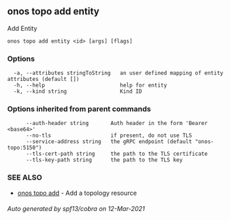 ## onos topo add entity

Add Entity

```
onos topo add entity <id> [args] [flags]
```

### Options

```
  -a, --attributes stringToString   an user defined mapping of entity attributes (default [])
  -h, --help                        help for entity
  -k, --kind string                 Kind ID
```

### Options inherited from parent commands

```
      --auth-header string       Auth header in the form 'Bearer <base64>'
      --no-tls                   if present, do not use TLS
      --service-address string   the gRPC endpoint (default "onos-topo:5150")
      --tls-cert-path string     the path to the TLS certificate
      --tls-key-path string      the path to the TLS key
```

### SEE ALSO

* [onos topo add](onos_topo_add.md)	 - Add a topology resource

###### Auto generated by spf13/cobra on 12-Mar-2021
